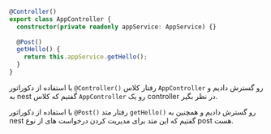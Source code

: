 ```ts
@Controller()  
export class AppController {  
  constructor(private readonly appService: AppService) {}  
  
  @Post()  
  getHello() {  
    return this.appService.getHello();  
  }  
}
```

با استفاده از دکوراتور `@Controller()` رفتار کلاس `AppController` رو گسترش دادیم و به nest گفتیم که کلاس `AppController` رو یک controller در نظر بگیر.

با استفاده از دکوراتور `@Post()` رفتار متد `getHello()` رو گسترش دادیم و همچنین به nest گفتیم که این متد برای مدیریت کردن درخواست های از نوع post هست.

